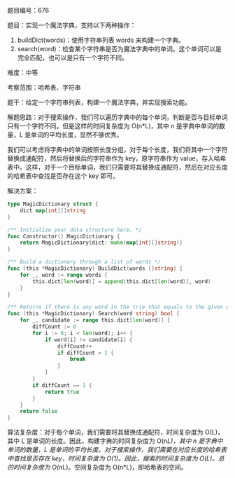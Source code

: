 题目编号：676

题目：实现一个魔法字典，支持以下两种操作：

1. buildDict(words)：使用字符串列表 words 来构建一个字典。
2. search(word)：检查某个字符串是否为魔法字典中的单词。这个单词可以是完全匹配，也可以是只有一个字符不同。

难度：中等

考察范围：哈希表、字符串

题干：给定一个字符串列表，构建一个魔法字典，并实现搜索功能。

解题思路：对于搜索操作，我们可以遍历字典中的每个单词，判断是否与目标单词只有一个字符不同。但是这样的时间复杂度为 O(n*L)，其中 n 是字典中单词的数量，L 是单词的平均长度，显然不够优秀。

我们可以考虑将字典中的单词按照长度分组，对于每个长度，我们将其中一个字符替换成通配符，然后将替换后的字符串作为 key，原字符串作为 value，存入哈希表中。这样，对于一个目标单词，我们只需要将其替换成通配符，然后在对应长度的哈希表中查找是否存在这个 key 即可。

解决方案：

```go
type MagicDictionary struct {
    dict map[int][]string
}

/** Initialize your data structure here. */
func Constructor() MagicDictionary {
    return MagicDictionary{dict: make(map[int][]string)}
}

/** Build a dictionary through a list of words */
func (this *MagicDictionary) BuildDict(words []string) {
    for _, word := range words {
        this.dict[len(word)] = append(this.dict[len(word)], word)
    }
}

/** Returns if there is any word in the trie that equals to the given word after modifying exactly one character */
func (this *MagicDictionary) Search(word string) bool {
    for _, candidate := range this.dict[len(word)] {
        diffCount := 0
        for i := 0; i < len(word); i++ {
            if word[i] != candidate[i] {
                diffCount++
                if diffCount > 1 {
                    break
                }
            }
        }
        if diffCount == 1 {
            return true
        }
    }
    return false
}
```

算法复杂度：对于每个单词，我们需要将其替换成通配符，时间复杂度为 O(L)，其中 L 是单词的长度。因此，构建字典的时间复杂度为 O(n*L)，其中 n 是字典中单词的数量，L 是单词的平均长度。对于搜索操作，我们需要在对应长度的哈希表中查找是否存在 key，时间复杂度为 O(1)。因此，搜索的时间复杂度为 O(L)。总的时间复杂度为 O(n*L)。空间复杂度为 O(n*L)，即哈希表的空间。
